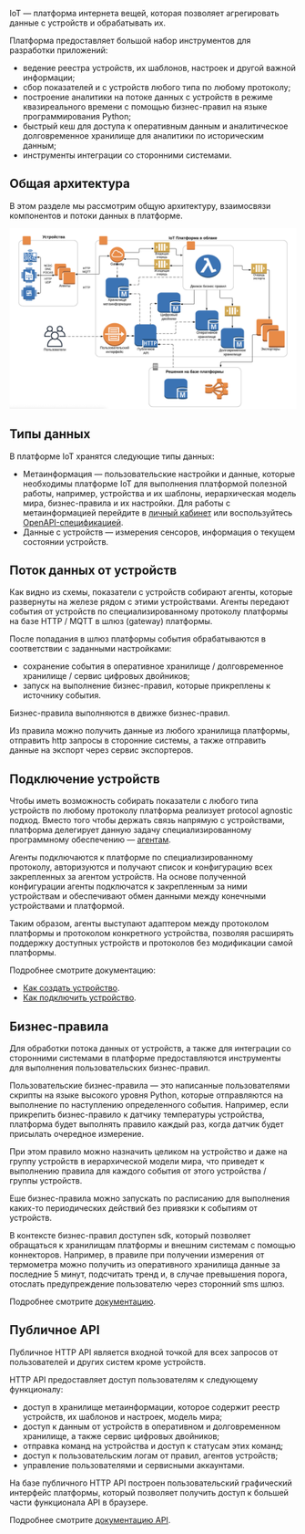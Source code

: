 IoT — платформа интернета вещей, которая позволяет агрегировать данные с устройств и обрабатывать их.

Платформа предоставляет большой набор инструментов для разработки приложений:

- ведение реестра устройств, их шаблонов, настроек и другой важной информации;
- сбор показателей и с устройств любого типа по любому протоколу;
- построение аналитики на потоке данных с устройств в режиме квазиреального времени с помощью бизнес-правил на языке программирования Python;
- быстрый кеш для доступа к оперативным данным и аналитическое долговременное хранилище для аналитики по историческим данным;
- инструменты интеграции со сторонними системами.

## Общая архитектура

В этом разделе мы рассмотрим общую архитектуру, взаимосвязи компонентов и потоки данных в платформе.

![](./assets/architecture.png)

## Типы данных

В платформе IoT хранятся следующие типы данных:

- Метаинформация — пользовательские настройки и данные, которые необходимы платформе IoT для выполнения платформой полезной работы, например, устройства и их шаблоны, иерархическая модель мира, бизнес-правила и их настройки. Для работы с метаинформацией перейдите в [личный кабинет](https://iot.mcs.mail.ru) или воспользуйтесь [OpenAPI-спецификацией](../../../api/api-iot/).
- Данные с устройств — измерения сенсоров, информация о текущем состоянии устройств.

## Поток данных от устройств

Как видно из схемы, показатели с устройств собирают агенты, которые развернуты на железе рядом с этими устройствами. Агенты передают события от устройств по специализированному протоколу платформы на базе HTTP / MQTT в шлюз (gateway) платформы.

После попадания в шлюз платформы события обрабатываются в соответствии с заданными настройками:

- сохранение события в оперативное хранилище / долговременное хранилище / сервис цифровых двойников;
- запуск на выполнение бизнес-правил, которые прикреплены к источнику события.

Бизнес-правила выполняются в движке бизнес-правил.

Из правила можно получить данные из любого хранилища платформы, отправить http запросы в сторонние системы, а также отправить данные на экспорт через сервис экспортеров.

## Подключение устройств

Чтобы иметь возможность собирать показатели с любого типа устройств по любому протоколу платформа реализует protocol agnostic подход. Вместо того чтобы держать связь напрямую с устройствами, платформа делегирует данную задачу специализированному программному обеспечению — [агентам](../agents/).

Агенты подключаются к платформе по специализированному протоколу, авторизуются и получают список и конфигурацию всех закрепленных за агентом устройств. На основе полученной конфигурации агенты подключатся к закрепленным за ними устройствам и обеспечивают обмен данными между конечными устройствами и платформой.

Таким образом, агенты выступают адаптером между протоколом платформы и протоколом конкретного устройства, позволяя расширять поддержку доступных устройств и протоколов без модификации самой платформы.

Подробнее смотрите документацию:

- [Как создать устройство](../devices/create-device/).
- [Как подключить устройство](../devices/connect-device/).

## Бизнес-правила

Для обработки потока данных от устройств, а также для интеграции со сторонними системами в платформе предоставляются инструменты для выполнения пользовательских бизнес-правил.

Пользовательские бизнес-правила — это написанные пользователями скрипты на языке высокого уровня Python, которые отправляются на выполнение по наступлению определенного события. Например, если прикрепить бизнес-правило к датчику температуры устройства, платформа будет выполнять правило каждый раз, когда датчик будет присылать очередное измерение.

При этом правило можно назначить целиком на устройство и даже на группу устройств в иерархической модели мира, что приведет к выполнению правила для каждого события от этого устройства / группы устройств.

Еше бизнес-правила можно запускать по расписанию для выполнения каких-то периодических действий без привязки к событиям от устройств.

В контексте бизнес-правил доступен sdk, который позволяет обращаться к хранилищам платформы и внешним системам с помощью коннекторов. Например, в правиле при получении измерения от термометра можно получить из оперативного хранилища данные за последние 5 минут, подсчитать тренд и, в случае превышения порога, отослать предупреждение пользователю через сторонний sms шлюз.

Подробнее смотрите [документацию](../rules/).

## Публичное API

Публичное HTTP API является входной точкой для всех запросов от пользователей и других систем кроме устройств.

HTTP API предоставляет доступ пользователям к следующему функционалу:

- доступ в хранилище метаинформации, которое содержит реестр устройств, их шаблонов и настроек, модель мира;
- доступ к данным от устройств в оперативном и долговременном хранилище, а также сервис цифровых двойников;
- отправка команд на устройства и доступ к статусам этих команд;
- доступ к пользовательским логам от правил, агентов устройств;
- управление пользователями и сервисными аккаунтами.

На базе публичного HTTP API построен пользовательский графический интерфейс платформы, который позволяет получить доступ к большей части функционала API в браузере.

Подробнее смотрите [документацию API](../../../../additionals/api/api-iot).
